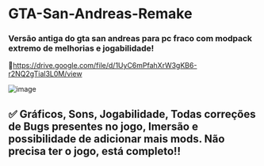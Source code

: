 # GTA-San-Andreas-Remake
### Versão antiga do gta san andreas para pc fraco com modpack extremo de melhorias e jogabilidade!

🎁https://drive.google.com/file/d/1UyC6mPfahXrW3gKB6-r2NQ2gTial3L0M/view

![image](https://github.com/J0natas/GTA-San-Andreas-Remake/assets/89864229/c6bce9ef-a0fb-4349-af3d-767d32468c6e)

## ✅ Gráficos, Sons, Jogabilidade, Todas correções de Bugs presentes no jogo, Imersão e possibilidade de adicionar mais mods. Não precisa ter o jogo, está completo!!

